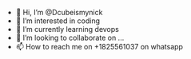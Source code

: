 - 👋 Hi, I’m @Dcubeismynick
- 👀 I’m interested in coding
- 🌱 I’m currently learning devops
- 💞️ I’m looking to collaborate on ...
- 📫 How to reach me on +1825561037 on whatsapp

<!---
Dcubeismynick/Dcubeismynick is a ✨ special ✨ repository because its `README.md` (this file) appears on your GitHub profile.
You can click the Preview link to take a look at your changes.
--->
